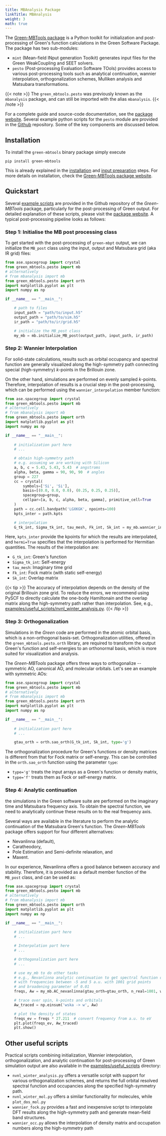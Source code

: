 ```yaml
---
title: MBAnalysis Package
linkTitle: MBAnalysis
weight: 3
math: true
---
```


The [Green-MBTools package](https://github.com/Green-Phys/green-mbtools) is a Python toolkit for initialization and post-processing of Green's function calculations in the Green Software Package.
The package has two sub-modules:

* `mint` (Mean-field INput generation Toolkit) generates input files for the Green WeakCoupling and SEET solvers.
* `pesto` (Post-processing Evaluation Software TOols) provides access to various post-processing tools such as analytical continuation, wannier interpolation, orthogonalization schemes, Mulliken analysis and Matsubara transformations.

{{< note >}}
The `green_mbtools.pesto` was previously known as the `mbanalysis` package, and can still be imported with the alias `mbanalysis`.
{{< /note >}}

For a complete guide and source-code documentation, see the [package website](https://green-phys.org/green-mbtools).
Several example python scripts for the `pesto` module are provided in the [Github](https://github.com/Green-Phys/green-mbtools/tree/master/examples) repository. Some of the key components are discussed below.

## Installation

To install the `green-mbtools` binary package simply execute

```Shell
pip install green-mbtools
```

This is already explained in the [installation](/docs/installation/from_sources) and [input preparation](/docs/getting-started/preparing_input) steps.
For more details on installation, check the [Green-MBTools package website](https://green-phys.github.io/green-mbtools).

## Quickstart

Several [example scripts](https://github.com/Green-Phys/green-mbtools/tree/master/examples) are provided in the
Github repository of the _Green-MBTools_ package, particularly for the post-processing of Green output.
For detailed explanation of these scripts, please visit the [package website](http://Green-Phys.github.io/green-mbtools/examples.html).
A typical post-processing pipeline looks as follows:

### Step 1: Initialise the MB post processing class
To get started with the post-processing of `green-mbpt` output, we can initialize the ``MB_post`` class using the
input, output and Matsubara grid (aka IR grid) files:

```python
from ase.spacegroup import crystal
from green_mbtools.pesto import mb
# alternatively
# from mbanalysis import mb
from green_mbtools.pesto import orth
import matplotlib.pyplot as plt
import numpy as np

if __name__ == "__main__":

    # path to files
    input_path = "path/to/input.h5"
    output_path = "path/to/sim.h5"
    ir_path = "path/to/ir/grid.h5"

    # initialize the MB_post class
    my_mb = mb.initialize_MB_post(output_path, input_path, ir_path)
```

### Step 2: Wannier Interpolation
For solid-state calculations, results such as orbital occupancy and spectral function are generally visualized along
the high-symmetry path connecting special (high-symmetry) _k_-points in the Brillouin zone.

On the other hand, simulations are performed on evenly sampled _k_-points. Therefore, interpolation of results is a crucial
step in the post-processing, which can be performed using the `wannier_interpolation` member function:

```python
from ase.spacegroup import crystal
from green_mbtools.pesto import mb
# alternatively
# from mbanalysis import mb
from green_mbtools.pesto import orth
import matplotlib.pyplot as plt
import numpy as np

if __name__ == "__main__":
    
    # initialization part here
    # ...

    # obtain high-symmetry path
    # e.g. assuming we are working with Silicon
    a, b, c = 5.43, 5.43, 5.43  # angstroms
    alpha, beta, gamma = 90, 90, 90  # angles
    group = 227
    cc = crystal(
        symbols=['Si', 'Si'],
        basis=[(0.0, 0.0, 0.0), (0.25, 0.25, 0.25)],
        spacegroup=group,
        cellpar=[a, b, c, alpha, beta, gamma], primitive_cell=True
    )
    path = cc.cell.bandpath('LGXKGK', npoints=100)
    kpts_inter = path.kpts

    # interpolation
    G_tk_int, Sigma_tk_int, tau_mesh, Fk_int, Sk_int = my_mb.wannier_interpolation(kpts_inter, hermi=True)
```

Here, `kpts_inter` provide the kpoints for which the results are interpolated, and `hermi=True` specifies that the
interpolation is performed for Hermitian quantities.
The results of the interpolation are:
* `G_tk_int`: Green's function
* `Sigma_tk_int`: Self-energy
* `tau_mesh`: Imaginary time grid
* `Fk_int`: Fock matrix (with static self-energy)
* `Sk_int`: Overlap matrix

{{< tip >}}
The accuracy of interpolation depends on the density of the original Brillouin zone grid.
To reduce the errors, we recommend using PySCF to directly calculate the one-body Hamiltonain and the
overlap matrix along the high-symmetry path rather than interpolation. See, e.g.,
[examples/useful_scripts/nvnl_winter_analysis.py](https://github.com/Green-Phys/green-mbtools/tree/master/examples/useful_scripts/nvnl_winter_analysis.py).
{{< /tip >}}


### Step 3: Orthogonalization
Simulations in the _Green_ code are performed in the atomic orbital basis, which is a non-orthogonal basis-set.
Orthogonalization utilities, offered in the `green_mbtools.pesto.orth` library, are required
to transform the output Green's function and self-energies to an orthonormal basis, which is more suited for visualization and analysis.

The _Green-MBTools_ package offers three ways to orthogonalize -- symmetric AO, canonical AO, and molecular orbitals.
Let's see an example with symmetric AOs:

```python
from ase.spacegroup import crystal
from green_mbtools.pesto import mb
# alternatively
# from mbanalysis import mb
from green_mbtools.pesto import orth
import matplotlib.pyplot as plt
import numpy as np

if __name__ == "__main__":
    
    # initialization part here
    # ...

    gtau_orth = orth.sao_orth(G_tk_int, Sk_int, type='g')
```

The orthogonalization procedure for Green's functions or density matrices is different from that for Fock matrix or self-energy.
This can be controlled in the `orth.sao_orth` function using the parameter `type`:
* `type='g'` treats the input arrays as a Green's function or density matrix,
* `type='f'` treats them as Fock or self-energy matrix.


### Step 4: Analytic continuation

the simulations in the Green software suite are performed on the imaginary time and Matsubara frequency axis.
To obtain the spectral function, we need to analytically continue these results on to the real frequency axis.

Several ways are available in the literature to perform the analytic continuation of the Matsubara Green's function.
The _Green-MBTools_ package offers support for four different alternatives:
* Nevanlinna (default),
* Caratheodory,
* Pole Estimation and Semi-definite relaxation, and
* Maxent.

In our experience, Nevanlinna offers a good balance between accuracy and stability.
Therefore, it is provided as a default member function of the `MB_post` class, and can be used as:

```python
from ase.spacegroup import crystal
from green_mbtools.pesto import mb
# alternatively
# from mbanalysis import mb
from green_mbtools.pesto import orth
import matplotlib.pyplot as plt
import numpy as np

if __name__ == "__main__":
    
    # initialization part here
    # ...

    # Interpolation part here
    # ...

    # Orthogonalization part here
    # ...

    # use my_mb to do other tasks
    # e.g., Nevanlinna analytic continuation to get spectral function on real-axis
    # with frequencies between -5 and 5 a.u. with 1001 grid points
    # and broadening parameter of 0.01
    freqs, Aw = my_mb.AC_nevanlinna(gtau_orth=gtau_orth, n_real=1001, w_min=-5.0, w_max=5.0, eta=0.01)

    # trace over spin, k-points and orbitals
    Aw_traced = np.einsum('wska -> w', Aw)

    # plot the density of states
    freqs_ev = freqs * 27.211  # convert frequency from a.u. to eV
    plt.plot(freqs_ev, Aw_traced)
    plt.show()
```

## Other useful scripts

Practical scripts combining initialization, Wannier interpolation, orthogonalization, and analytic continuation for post-processing of Green simulation output are also available in the [examples/useful_scripts](https://github.com/Green-Phys/green-mbtools/tree/master/examples/useful_scripts) directory:


* `nvnl_winter_analysis.py` offers a versatile script with support for various orthogonalization schemes, and returns the full orbital resolved spectral function and occupancies along the specified high-symmetry path.
* `nvnl_winter_mol.py` offers a similar functionality for molecules, while `plot_dos_mol.py`
* `wannier_fock.py` provides a fast and inexpensive script to interpolate DFT results along the high-symmetry path and generate mean-field band structures.
* `wannier_occ.py` allows the interpolation of density matrix and occupation numbers along the high-symmetry path
